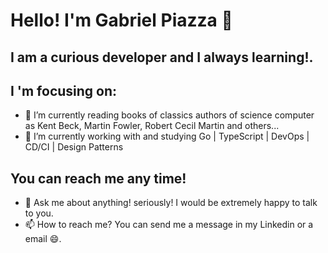 # Hello! I'm Gabriel Piazza 👋

## I am a curious developer and I always learning!.

## I 'm focusing on:
- 🌱 I’m currently reading books of classics authors of science computer as Kent Beck, Martin Fowler, Robert Cecil Martin and others...
- 🔭 I’m currently working with and studying Go | TypeScript | DevOps | CD/CI | Design Patterns 

## You can reach me any time!
- 💬 Ask me about anything! seriously! I would be extremely happy to talk to you.
- 📫 How to reach me? You can send me a message in my Linkedin or a email :smile:.
